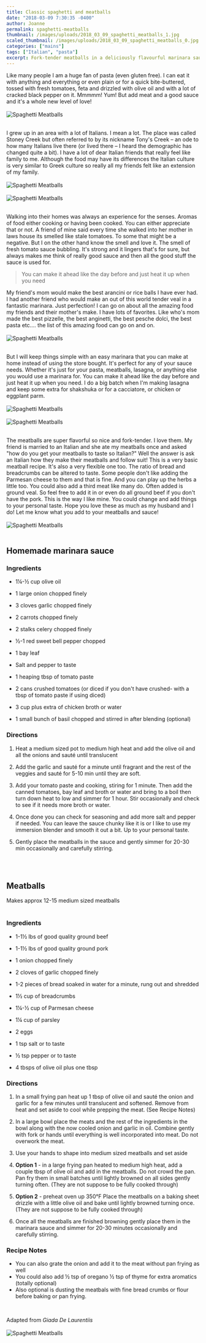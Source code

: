 ```yaml
---
title: Classic spaghetti and meatballs
date: "2018-03-09 7:30:35 -0400"
author: Joanne
permalink: spaghetti-meatballs
thumbnail: /images/uploads/2018_03_09_spaghetti_meatballs_1.jpg
scaled_thumbnail: /images/uploads/2018_03_09_spaghetti_meatballs_0.jpg
categories: ["mains"]
tags: ["Italian", "pasta"]
excerpt: Fork-tender meatballs in a deliciously flavourful marinara sauce
---
```


Like many people I am a huge fan of pasta (even gluten free). I can eat it with anything and everything or even plain or for a quick bite-buttered, tossed with fresh tomatoes, feta and drizzled with olive oil and with a lot of cracked black pepper on it.  Mmmmm! Yum! But add meat and a good sauce and it's a whole new level of love!
</br>
</br>
![Spaghetti Meatballs](/images/uploads/2018_03_09_spaghetti_meatballs_2.jpg)
</br>
</br>

I grew up in an area with a lot of Italians. I mean a lot. The place was called Stoney Creek but often referred to by its nickname Tony's Creek – an ode to how many Italians live there (or lived there – I heard the demographic has changed quite a bit). I have a lot of dear Italian friends that really feel like family to me.  Although the food may have its differences the Italian culture is very similar to Greek culture so really all my friends felt like an extension of my family.
</br>
</br>
![Spaghetti Meatballs](/images/uploads/2018_03_09_spaghetti_meatballs_3.jpg)
</br>
</br>
![Spaghetti Meatballs](/images/uploads/2018_03_09_spaghetti_meatballs_4.jpg)
</br>
</br>

Walking into their homes was always an experience for the senses. Aromas of food either cooking or having been cooked. You can either appreciate that or not. A friend of mine said every time she walked into her mother in laws house its smelled like stale tomatoes. To some that might be a negative. But I on the other hand know the smell and love it.  The smell of fresh tomato sauce bubbling.  It's strong and it lingers that's for sure, but always makes me think of really good sauce and then all the good stuff the sauce is used for.

> You can make it ahead like the day before and just heat it up when you need

My friend's mom would make the best arancini or rice balls I have ever had. I had another friend who would make an out of this world tender veal in a fantastic marinara. Just perfection! I can go on about all the amazing food my friends and their mother's make.  I have lots of favorites. Like who's mom made the best pizzelle, the best anginetti, the best pesche dolci, the best pasta etc.... the list of this amazing food can go on and on.
</br>
</br>
![Spaghetti Meatballs](/images/uploads/2018_03_09_spaghetti_meatballs_5.jpg)
</br>
</br>

But I will keep things simple with an easy marinara that you can make at home instead of using the store bought. It's perfect for any of your sauce needs. Whether it's just for your pasta, meatballs, lasagna, or anything else you would use a marinara for. You can make it ahead like the day before and just heat it up when you need. I do a big batch when I'm making lasagna and keep some extra for shakshuka or for a cacciatore, or chicken or eggplant parm.
</br>
</br>
![Spaghetti Meatballs](/images/uploads/2018_03_09_spaghetti_meatballs_6.jpg)
</br>
</br>
![Spaghetti Meatballs](/images/uploads/2018_03_09_spaghetti_meatballs_7.jpg)
</br>
</br>

The meatballs are super flavorful so nice and fork-tender. I love them.  My friend is married to an Italian and she ate my meatballs once and asked "how do you get your meatballs to taste so Italian?" Well the answer is ask an Italian how they make their meatballs and follow suit! This is a very basic meatball recipe.  It's also a very flexible one too.  The ratio of bread and breadcrumbs can be altered to taste.  Some people don't like adding the Parmesan cheese to them and that is fine. And you can play up the herbs a little too.  You could also add a third meat like many do. Often added is ground veal. So feel free to add it in or even do all ground beef if you don't have the pork. This is the way I like mine.  You could change and add things to your personal taste. Hope you love these as much as my husband and I do! Let me know what you add to your meatballs and sauce!
</br>
</br>
![Spaghetti Meatballs](/images/uploads/2018_03_09_spaghetti_meatballs_8.jpg)
</br>
</br>

## Homemade marinara sauce

### Ingredients

* <span itemprop="ingredients"> 1&frac14;-&frac12; cup olive oil</span>

* <span itemprop="ingredients"> 1 large onion chopped finely</span>

* <span itemprop="ingredients"> 3 cloves garlic chopped finely</span>

* <span itemprop="ingredients"> 2 carrots chopped finely</span>

* <span itemprop="ingredients"> 2 stalks celery chopped finely</span>

* <span itemprop="ingredients"> &frac12;-1 red sweet bell pepper chopped</span>

* <span itemprop="ingredients"> 1 bay leaf</span>

* <span itemprop="ingredients"> Salt and pepper to taste</span>

* <span itemprop="ingredients"> 1 heaping tbsp of tomato paste</span>

* <span itemprop="ingredients"> 2 cans crushed tomatoes (or diced if you don't have crushed- with a tbsp of tomato paste if using diced)</span>

* <span itemprop="ingredients"> 3 cup plus extra of chicken broth or water</span>

* <span itemprop="ingredients"> 1 small bunch of basil chopped and stirred in after blending (optional)</span>


### Directions

1. Heat a medium sized pot to medium high heat and add the olive oil and all the onions and sauté until translucent

1. Add the garlic and sauté for a minute until fragrant and the rest of the veggies and sauté for 5-10 min until they are soft.  

1. Add your tomato paste and cooking, stiring for 1 minute. Then add the canned tomatoes, bay leaf and broth or water and bring to a boil then turn down heat to low and simmer for 1 hour. Stir occasionally and check to see if it needs more broth or water.  

1. Once done you can check for seasoning and add more salt and pepper if needed.  You can leave the sauce chunky like it is or I like to use my immersion blender and smooth it out a bit.  Up to your personal taste.

1. Gently place the meatballs in the sauce and gently simmer for 20-30 min occasionally and carefully stirring.
</br>
</br>

## Meatballs
Makes approx 12-15 medium sized meatballs
</br>
</br>

### Ingredients

* 1-1&frac12; lbs of good quality ground beef

* 1-1&frac12; lbs of good quality ground pork

* 1 onion chopped finely

* 2 cloves of garlic chopped finely

* 1-2 pieces of bread soaked in water for a minute, rung out and shredded

* 1&frac12; cup of breadcrumbs

* 1&frac14;-&frac12; cup of Parmesan cheese

* 1&frac14; cup of parsley

* 2 eggs

* 1 tsp salt or to taste

* &frac12; tsp pepper or to taste

* 4 tbsps of olive oil plus one tbsp  


### Directions

1. In a small frying pan heat up 1 tbsp of olive oil and sauté the onion and garlic for a few minutes until translucent and softened. Remove from heat and set aside to cool while prepping the meat. (See Recipe Notes)

1. In a large bowl place the meats and the rest of the ingredients in the bowl along with the now cooled onion and garlic in oil.   Combine gently with fork or hands until everything is well incorporated into meat.  Do not overwork the meat.  

1. Use your hands to shape into medium sized meatballs and set aside

1. **Option 1** - in a large frying pan heated to medium high heat, add a couple tbsp of olive oil and add in the meatballs. Do not crowd the pan. Pan fry them in small batches until lightly browned on all sides gently turning often. (They are not suppose to be fully cooked through)

1. **Option 2** - preheat oven up 350&deg;F
Place the meatballs on a baking sheet drizzle with a little olive oil and bake until lightly browned turning once. (They are not suppose to be fully cooked through)

1. Once all the meatballs are finished browning gently place them in the marinara sauce and simmer for 20-30 minutes occasionally and carefully stirring.  

### Recipe Notes

* You can also grate the onion and add it to the meat without pan frying as well  
* You could also add &frac12; tsp of oregano &frac12; tsp of thyme for extra aromatics (totally optional)
* Also optional is dusting the meatbals with fine bread crumbs or flour before baking or pan frying.
</br>

Adapted from _Giada De Laurentiis_
</br>
</br>
![Spaghetti Meatballs](/images/uploads/2018_03_09_spaghetti_meatballs_9.jpg)